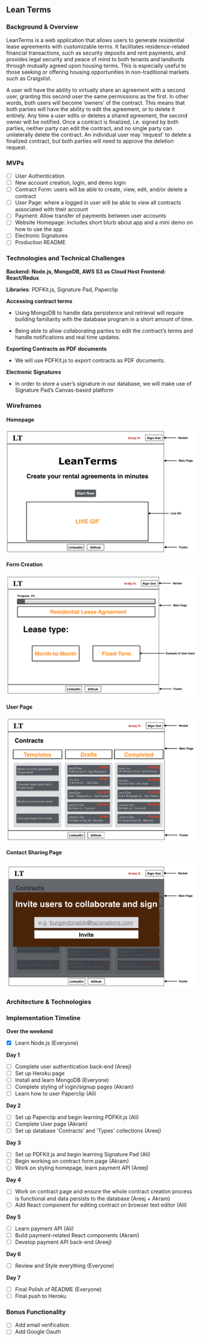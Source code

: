 ## Lean Terms

### Background & Overview

LeanTerms is a web application that allows users to generate residential lease agreements with customizable terms. It facilitates residence-related financial transactions, such as security deposits and rent payments, and provides legal security and peace of mind to both tenants and landlords through mutually agreed upon housing terms. This is especially useful to those seeking or offering housing opportunities in non-traditional markets such as Craigslist.

A user will have the ability to virtually share an agreement with a second user, granting this second user the same permissions as the first. In other words, both users will become ‘owners’ of the contract. This means that both parties will have the ability to edit the agreement, or to delete it entirely. Any time a user edits or deletes a shared agreement, the second owner will be notified. Once a contract is finalized, i.e. signed by both parties, neither party can edit the contract, and no single party can unilaterally delete the contract. An individual user may ‘request’ to delete a finalized contract, but both parties will need to approve the deletion request.

### MVPs

* [ ] User Authentication
* [ ] New account creation, login, and demo login
* [ ] Contract Form: users will be able to create, view, edit, and/or delete a contract
* [ ] User Page: where a logged in user will be able to view all contracts associated with their account
* [ ] Payment: Allow transfer of payments between user accounts
* [ ] Website Homepage: includes short blurb about app and a mini demo on how to use the app
* [ ] Electronic Signatures
* [ ] Production README

### Technologies and Technical Challenges

**Backend: Node.js, MongoDB, AWS S3 as Cloud Host**
**Frontend: React/Redux**

**Libraries**: PDFKit.js, Signature Pad, Paperclip

**Accessing contract terms**

* Using MongoDB to handle data persistence and retrieval will require building familiarity with the database program in a short amount of time.

* Being able to allow collaborating parties to edit the contract’s terms and handle notifications and real time updates.

**Exporting Contracts as PDF documents**

* We will use PDFKit.js to export contracts as PDF documents.

**Electronic Signatures**

* In order to store a user’s signature in our database, we will make use of Signature Pad’s Canvas-based platform

### Wireframes

#### **Homepage**

![](https://raw.githubusercontent.com/aazaiez/LeanTerms/master/docs/Wireframes/Images/Screenshot%202018-02-18%2016.54.19.png)

#### **Form Creation**

![](https://raw.githubusercontent.com/aazaiez/LeanTerms/master/docs/Wireframes/Images/Screenshot%202018-02-18%2016.53.51.png)

#### **User Page**

![](https://raw.githubusercontent.com/aazaiez/LeanTerms/master/docs/Wireframes/Images/Screenshot%202018-02-18%2016.53.25.png)

#### **Contact Sharing Page**

![](https://raw.githubusercontent.com/aazaiez/LeanTerms/master/docs/Wireframes/Images/Screenshot%202018-02-18%2016.52.34.png)

### Architecture & Technologies

### Implementation Timeline

**Over the weekend**

* [x] Learn Node.js (Everyone)

**Day 1**

* [ ] Complete user authentication back-end (Areej)
* [ ] Set up Heroku page
* [ ] Install and learn MongoDB (Everyone)
* [ ] Complete styling of login/signup pages (Akram)
* [ ] Learn how to user Paperclip (Ali)

**Day 2**

* [ ] Set up Paperclip and begin learning PDFKit.js (Ali)
* [ ] Complete User page (Akram)
* [ ] Set up database 'Contracts' and 'Types' collections (Areej)

**Day 3**

* [ ] Set up PDFKit.js and begin learning Signature Pad (Ali)
* [ ] Begin working on contract form page (Akram)
* [ ] Work on styling homepage, learn payment API (Areej)

**Day 4**

* [ ] Work on contract page and ensure the whole contract creation process is functional and data persists to the database (Areej + Akram)
* [ ] Add React component for editing contract on browser text editor (Ali)

**Day 5**

* [ ] Learn payment API (Ali)
* [ ] Build payment-related React components (Akram)
* [ ] Develop payment API back-end (Areej)

**Day 6**

* [ ] Review and Style everything (Everyone)

**Day 7**

* [ ] Final Polish of README (Everyone)
* [ ] Final push to Heroku

### Bonus Functionality

* [ ] Add email verification
* [ ] Add Google Oauth

